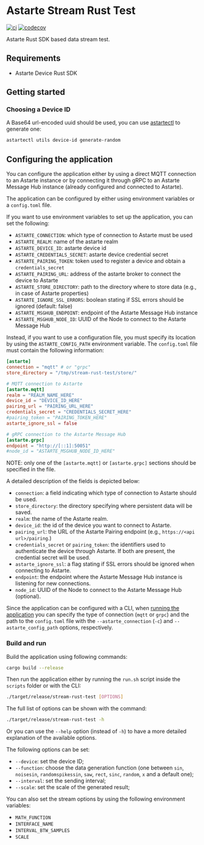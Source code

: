 <!--
Copyright 2024 SECO Mind Srl

SPDX-License-Identifier: Apache-2.0
-->

# Astarte Stream Rust Test

[![ci](https://github.com/astarte-platform/stream-rust-test/actions/workflows/ci.yaml/badge.svg)](https://github.com/astarte-platform/stream-rust-test/actions/workflows/ci.yaml)
[![codecov](https://codecov.io/gh/astarte-platform/stream-rust-test/graph/badge.svg?token=wW2Hsm5edX)](https://codecov.io/gh/astarte-platform/stream-rust-test)

Astarte Rust SDK based data stream test.

## Requirements

* Astarte Device Rust SDK

## Getting started

### Choosing a Device ID

A Base64 url-encoded uuid should be used, you can use [astartectl](https://github.com/astarte-platform/astartectl#installation) to generate one:

```bash
astartectl utils device-id generate-random
```

## Configuring the application

You can configure the application either by using a direct MQTT connection to an Astarte instance or by connecting it
through gRPC to an Astarte Message Hub instance (already configured and connected to Astarte).

The application can be configured by either using environment variables or a `config.toml` file.

If you want to use environment variables to set up the application, you can set the following:
- `ASTARTE_CONNECTION`: which type of connection to Astarte must be used
- `ASTARTE_REALM`: name of the astarte realm
- `ASTARTE_DEVICE_ID`: astarte device id
- `ASTARTE_CREDENTIALS_SECRET`: astarte device credential secret
- `ASTARTE_PAIRING_TOKEN`: token used to register a device and obtain a `credentials_secret`
- `ASTARTE_PAIRING_URL`: address of the astarte broker to connect the device to Astarte
- `ASTARTE_STORE_DIRECTORY`: path to the directory where to store data (e.g., in case of Astarte properties)
- `ASTARTE_IGNORE_SSL_ERRORS`: boolean stating if SSL errors should be ignored (default: false)
- `ASTARTE_MSGHUB_ENDPOINT`: endpoint of the Astarte Message Hub instance
- `ASTARTE_MSGHUB_NODE_ID`: UUID of the Node to connect to the Astarte Message Hub

Instead, if you want to use a configuration file, you must specify its location by using the `ASTARTE_CONFIG_PATH`
environment variable. The `config.toml` file must contain the following information:
```toml
[astarte]
connection = "mqtt" # or "grpc"
store_directory = "/tmp/stream-rust-test/store/"

# MQTT connection to Astarte
[astarte.mqtt]
realm = "REALM_NAME_HERE"
device_id = "DEVICE_ID_HERE"
pairing_url = "PAIRING_URL_HERE"
credentials_secret = "CREDENTIALS_SECRET_HERE"
#pairing_token = "PAIRING_TOKEN_HERE"
astarte_ignore_ssl = false

# gRPC connection to the Astarte Message Hub
[astarte.grpc]
endpoint = "http://[::1]:50051"
#node_id = "ASTARTE_MSGHUB_NODE_ID_HERE"
```

NOTE: only one of the `[astarte.mqtt]` or `[astarte.grpc]` sections should be specified in the file.

A detailed description of the fields is depicted below:
- `connection`: a field indicating which type of connection to Astarte should be used.
- `store_directory`: the directory specifying where persistent data will be saved.
- `realm`: the name of the Astarte realm.
- `device_id`: the id of the device you want to connect to Astarte.
- `pairing_url`: the URL of the Astarte Pairing endpoint (e.g., `https://<api url>/pairing`.)
- `credentials_secret` or `pairing_token`: the identifiers used to authenticate the device through Astarte. If both are
  present, the credential secret will be used.
- `astarte_ignore_ssl`: a flag stating if SSL errors should be ignored when connecting to Astarte.
- `endpoint`: the endpoint where the Astarte Message Hub instance is listening for new connections.
- `node_id`: UUID of the Node to connect to the Astarte Message Hub (optional).

Since the application can be configured with a CLI, when [running the application](#build-and-run) you can specify the
type of connection (`mqtt` or `grpc`) and the path to the `config.toml` file with the `--astarte_connection` (`-c`) and
`--astarte_config_path` options, respectively.

### Build and run

Build the application using following commands:
```sh
cargo build --release
```

Then run the application either by running the `run.sh` script inside the `scripts` folder or with the CLI:
```sh
./target/release/stream-rust-test [OPTIONS]
```

The full list of options can be shown with the command:
```sh
./target/release/stream-rust-test -h
```

Or you can use the `--help` option (instead of `-h`) to have a more detailed explanation of the available options.

The following options can be set:
- `--device`: set the device ID;
- `--function`: choose the data generation function (one between `sin`, `noisesin`, `randomspikessin`, `saw`,
  `rect`, `sinc`, `random`, `x` and a default one);
- `--interval`: set the sending interval;
- `--scale`: set the scale of the generated result;

You can also set the stream options by using the following environment variables:
- `MATH_FUNCTION`
- `INTERFACE_NAME`
- `INTERVAL_BTW_SAMPLES`
- `SCALE`
